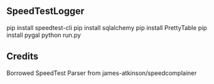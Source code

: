 ## SpeedTestLogger
pip install speedtest-cli
pip install sqlalchemy
pip install PrettyTable
pip install pygal
python run.py

## Credits
Borrowed SpeedTest Parser from james-atkinson/speedcomplainer